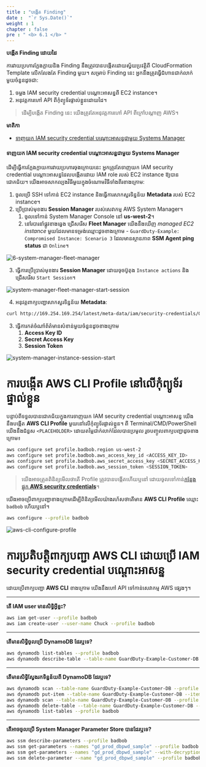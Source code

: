 ```yaml
---
title : "បង្កើត Finding"
date :  "`r Sys.Date()`" 
weight : 1
chapter : false
pre : " <b> 6.1 </b> "
---
```


**បង្កើត Finding ដោយដៃ**

ការវាយប្រហារក្លែងក្លាយនិង Finding នឹងត្រូវបានបង្កើតដោយស្វ័យប្រវត្តិពី CloudFormation Template លើកលែងតែ Finding មួយ។ សម្រាប់ Finding នេះ អ្នកនឹងត្រូវធ្វើជំហានជាក់លាក់មួយចំនួនដូចជា:
1. ចម្លង IAM security credential បណ្តោះអាសន្នពី EC2 instance។ 
2. អនុវត្តការហៅ API ពីកុំព្យូទ័រផ្ទាល់ខ្លួនដោយដៃ។

> ដើម្បីបង្កើត Finding នេះ យើងត្រូវតែអនុវត្តការហៅ API ពីក្រៅបណ្តាញ AWS។

**មាតិកា**
- [ទាញយក IAM security credential បណ្តោះអាសន្នជាមួយ Systems Manager](#ទាញយក-iam-security-credential-បណ្តោះអាសន្នជាមួយ-systems-manager)

#### ទាញយក IAM security credential បណ្តោះអាសន្នជាមួយ Systems Manager

ដើម្បីធ្វើការក្លែងក្លាយការវាយប្រហារចុងក្រោយនេះ អ្នកត្រូវតែទាញយក IAM security credential បណ្តោះអាសន្នដែលបង្កើតដោយ IAM role របស់ EC2 instance ឱ្យបានជោគជ័យ។ យើងអាចសាកល្បងវិធីមួយក្នុងចំណោមវិធីទាំងពីរខាងក្រោម:
1. ចូលប្រើ SSH ទៅកាន់ EC2 instance និងធ្វើការសាកសួរទិន្នន័យ **Metadata** របស់ EC2 instance។
2. ប្រើប្រាស់មុខងារ **Session Manager** របស់សេវាកម្ម AWS System Manager។
   1. ចូលទៅកាន់ System Manager Console នៅ **us-west-2**។
   2. នៅរបារនាំផ្លូវខាងឆ្វេង ជ្រើសរើស **Fleet Manager** យើងនឹងឃើញ *managed EC2 instance* មួយដែលមានទម្រង់ឈ្មោះដូចខាងក្រោម - `GuardDuty-Example: Compromised Instance: Scenario 3` ដែលមានស្ថានភាព **SSM Agent ping status** ជា `Online`។

![6-system-manager-fleet-manager](/images/6-system-manager-fleet-manager.png?featherlight=false&width=90pc)

   3. ធ្វើការប្រើប្រាស់មុខងារ **Session Manager** ដោយចុចប៊ូតុង `Instance actions` និងជ្រើសរើស `Start Session`។

![system-manager-fleet-manager-start-session](/images/6-system-manager-fleet-manager-start-session.png?featherlight=false&width=90pc)

   4. អនុវត្តពាក្យបញ្ជាសាកសួរទិន្នន័យ **Metadata**:

   ```bash
   curl http://169.254.169.254/latest/meta-data/iam/security-credentials/GuardDuty-Example-EC2-Compromised
   ```

3. ធ្វើការកត់ចំណាំព័ត៌មានសំខាន់មួយចំនួនដូចខាងក្រោម
   1. **Access Key ID**
   2. **Secret Access Key**
   3. **Session Token**

![system-manager-instance-session-start](/images/6-system-manager-instance-session-start.png?featherlight=false&width=90pc)

# ការបង្កើត AWS CLI Profile នៅលើកុំព្យូទ័រផ្ទាល់ខ្លួន

បន្ទាប់ពីទទួលបានជោគជ័យក្នុងការទាញយក IAM security credential បណ្តោះអាសន្ន យើងនឹងបង្កើត **AWS CLI Profile** មួយនៅលើកុំព្យូទ័រផ្ទាល់ខ្លួន។ ពី Terminal/CMD/PowerShell យើងនឹងជំនួស `<PLACEHOLDER>` ដោយតម្លៃជាក់លាក់ដែលបានប្រមូល រួចបញ្ចូលពាក្យបញ្ជាដូចខាងក្រោម៖

```bash
aws configure set profile.badbob.region us-west-2
aws configure set profile.badbob.aws_access_key_id <ACCESS_KEY_ID>
aws configure set profile.badbob.aws_secret_access_key <SECRET_ACCESS_KEY>
aws configure set profile.badbob.aws_session_token <SESSION_TOKEN>
```

> យើងអាចត្រួតពិនិត្យមើលថាតើ Profile ត្រូវបានបង្កើតហើយឬនៅ ដោយចូលទៅកាន់[កន្លែងផ្ទុក **AWS security credentials**](https://docs.aws.amazon.com/cli/latest/userguide/cli-configure-files.html#cli-configure-files-where)។

យើងអាចប្រើពាក្យបញ្ជាខាងក្រោមដើម្បីពិនិត្យមើលយ៉ាងរហ័សថាតើមាន **AWS CLI Profile** ឈ្មោះ `badbob` ហើយឬនៅ។

```bash
aws configure --profile badbob
```

![aws-cli-configure-profile](/images/6-aws-cli-configure-profile.png?featherlight=false&width=90pc)

# ការប្រតិបត្តិពាក្យបញ្ជា AWS CLI ដោយប្រើ IAM security credential បណ្តោះអាសន្ន

ដោយប្រើពាក្យបញ្ជា **AWS CLI** ខាងក្រោម យើងនឹងហៅ API ទៅកាន់សេវាកម្ម AWS ផ្សេងៗ។

---
**តើ IAM user មានសិទ្ធិអ្វីខ្លះ?**

```bash
aws iam get-user --profile badbob
aws iam create-user --user-name Chuck --profile badbob
```

---
**តើមានសិទ្ធិចូលប្រើ DynamoDB ដែរឬទេ?**

```bash
aws dynamodb list-tables --profile badbob
aws dynamodb describe-table --table-name GuardDuty-Example-Customer-DB --profile badbob
```

---
**តើមានសិទ្ធិស្វែងរកទិន្នន័យពី DynamoDB ដែរឬទេ?**

```bash
aws dynamodb scan --table-name GuardDuty-Example-Customer-DB --profile badbob
aws dynamodb put-item --table-name GuardDuty-Example-Customer-DB --item '{"name":{"S":"Joshua Tree"},"state":{"S":"Michigan"},"website":{"S":"https://www.nps.gov/yell/index.htm"}}' --profile badbob
aws dynamodb scan --table-name GuardDuty-Example-Customer-DB --profile badbob
aws dynamodb delete-table --table-name GuardDuty-Example-Customer-DB --profile badbob
aws dynamodb list-tables --profile badbob
```

---
**តើអាចចូលប្រើ System Manager Parameter Store បានដែរឬទេ?**

```bash
aws ssm describe-parameters --profile badbob
aws ssm get-parameters --names "gd_prod_dbpwd_sample" --profile badbob
aws ssm get-parameters --names "gd_prod_dbpwd_sample" --with-decryption --profile badbob
aws ssm delete-parameter --name "gd_prod_dbpwd_sample" --profile badbob
```